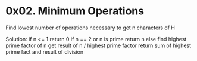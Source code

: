 # 0x02. Minimum Operations

Find lowest number of operations necessary to get n characters of H

Solution:
if n <= 1 return 0
if n == 2 or n is prime return n
else
find highest prime factor of n
get result of n / highest prime factor
return sum of highest prime fact and result of division
